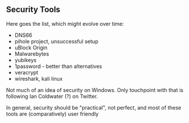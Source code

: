 ## Security Tools

Here goes the list, which might evolve over time:
- DNS66
- pihole project, unsuccessful setup
- uBlock Origin
- Malwarebytes
- yubikeys
- 1password - better than alternatives
- veracrypt
- wireshark, kali linux

Not much of an idea of security on Windows. Only touchpoint with that is following Ian Coldwater (?) on Twitter.

In general, security should be "practical", not perfect, and most of these tools are (comparatively) user friendly